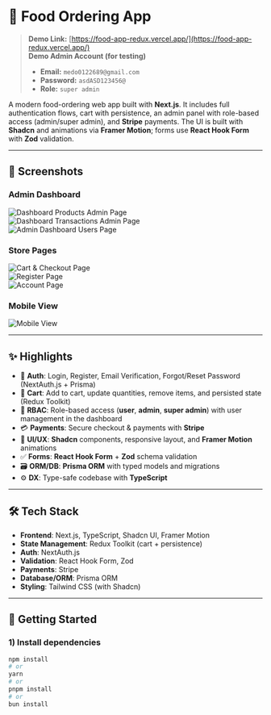 # 🍕 Food Ordering App

> **Demo Link:** [https://food-app-redux.vercel.app/](https://food-app-redux.vercel.app/)  
> **Demo Admin Account (for testing)**
>
> - **Email:** `medo0122689@gmail.com`
> - **Password:** `asdASD123456@`
> - **Role:** `super admin`

A modern food-ordering web app built with **Next.js**. It includes full authentication flows, cart with persistence, an admin panel with role-based access (admin/super admin), and **Stripe** payments. The UI is built with **Shadcn** and animations via **Framer Motion**; forms use **React Hook Form** with **Zod** validation.

---

## 📸 Screenshots

### Admin Dashboard

![Dashboard Products Admin Page](https://res.cloudinary.com/dny22pvbp/image/upload/v1755091010/site_images/1012dac3-3a98-466c-ab44-e81513f1d39d.png)  
![Dashboard Transactions Admin Page](https://res.cloudinary.com/dny22pvbp/image/upload/v1755090971/site_images/cf1c7ba4-f2ca-4b52-9e64-7d8229ae1cf9.png)  
![Admin Dashboard Users Page](https://res.cloudinary.com/dny22pvbp/image/upload/v1755090900/site_images/983c1502-3f39-458b-ae7e-6d0bbe46ef7c.png)

### Store Pages

![Cart & Checkout Page](https://res.cloudinary.com/dny22pvbp/image/upload/v1755090962/site_images/b7de5bdb-58f8-451d-affb-fe3cfee429c1.png)  
![Register Page](https://res.cloudinary.com/dny22pvbp/image/upload/v1755090879/site_images/d6c3eb38-719a-4cb6-804e-590ed6fa6c90.png)  
![Account Page](https://res.cloudinary.com/dny22pvbp/image/upload/v1755090944/site_images/eef7fc14-f84b-486b-984f-426f680c6b7b.png)

### Mobile View

![Mobile View](https://res.cloudinary.com/dny22pvbp/image/upload/v1755090896/site_images/08527c0e-6b05-4c88-91e5-f0859272be93.png)

---

## ✨ Highlights

- 🔐 **Auth**: Login, Register, Email Verification, Forgot/Reset Password (NextAuth.js + Prisma)
- 🧺 **Cart**: Add to cart, update quantities, remove items, and persisted state (Redux Toolkit)
- 👤 **RBAC**: Role-based access (**user**, **admin**, **super admin**) with user management in the dashboard
- 💳 **Payments**: Secure checkout & payments with **Stripe**
- 🧱 **UI/UX**: **Shadcn** components, responsive layout, and **Framer Motion** animations
- ✅ **Forms**: **React Hook Form** + **Zod** schema validation
- 🗃️ **ORM/DB**: **Prisma ORM** with typed models and migrations
- ⚙️ **DX**: Type-safe codebase with **TypeScript**

---

## 🛠 Tech Stack

- **Frontend**: Next.js, TypeScript, Shadcn UI, Framer Motion
- **State Management**: Redux Toolkit (cart + persistence)
- **Auth**: NextAuth.js
- **Validation**: React Hook Form, Zod
- **Payments**: Stripe
- **Database/ORM**: Prisma ORM
- **Styling**: Tailwind CSS (with Shadcn)

---

## 🚀 Getting Started

### 1) Install dependencies

```bash
npm install
# or
yarn
# or
pnpm install
# or
bun install
```
